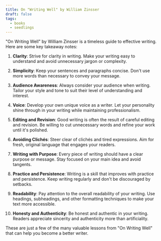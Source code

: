 ```yaml
---
title: On "Writing Well" by William Zinsser
draft: false
tags:
  - books
  - seedlings
---
```

"On Writing Well" by William Zinsser is a timeless guide to effective writing. Here are some key takeaway notes:

1. **Clarity**: Strive for clarity in writing. Make your writing easy to understand and avoid unnecessary jargon or complexity.
    
2. **Simplicity**: Keep your sentences and paragraphs concise. Don't use more words than necessary to convey your message.
    
3. **Audience Awareness**: Always consider your audience when writing. Tailor your style and tone to suit their level of understanding and interest.
    
4. **Voice**: Develop your own unique voice as a writer. Let your personality shine through in your writing while maintaining professionalism.
    
5. **Editing and Revision**: Good writing is often the result of careful editing and revision. Be willing to cut unnecessary words and refine your work until it's polished.
    
6. **Avoiding Clichés**: Steer clear of clichés and tired expressions. Aim for fresh, original language that engages your readers.
    
7. **Writing with Purpose**: Every piece of writing should have a clear purpose or message. Stay focused on your main idea and avoid tangents.
    
8. **Practice and Persistence**: Writing is a skill that improves with practice and persistence. Keep writing regularly and don't be discouraged by setbacks.
    
9. **Readability**: Pay attention to the overall readability of your writing. Use headings, subheadings, and other formatting techniques to make your text more accessible.
    
10. **Honesty and Authenticity**: Be honest and authentic in your writing. Readers appreciate sincerity and authenticity more than artificiality.
    

These are just a few of the many valuable lessons from "On Writing Well" that can help you become a better writer.
